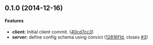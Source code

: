 <a name="0.1.0"></a>
## 0.1.0 (2014-12-16)


#### Features

* **client:** Initial client commit. ([40cd7cc3](http://github.com/mozilla/chronicle/commit/40cd7cc38a026cb80ef46561ed7309912e7542e3))
* **server:** define config schema using convict ([12816f1d](http://github.com/mozilla/chronicle/commit/12816f1d39f77f82e93be4ae79904785ef6e7fe8), closes [#3](http://github.com/mozilla/chronicle/issues/3))

